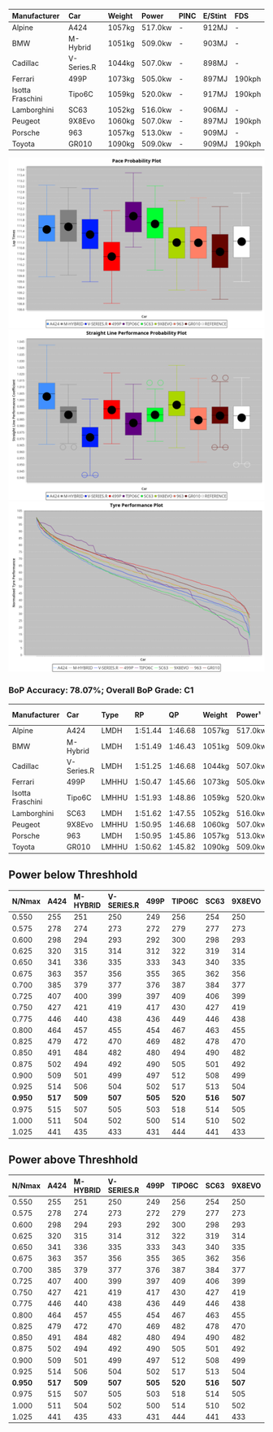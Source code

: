 | Manufacturer     | Car        | Weight | Power   | PINC    | E/Stint | FDS     |
|:-|:-|:-|:-|:-|:-|:-|
| Alpine           | A424       | 1057kg | 517.0kw |    -    | 912MJ   |    -    |
| BMW              | M-Hybrid   | 1051kg | 509.0kw |    -    | 903MJ   |    -    |
| Cadillac         | V-Series.R | 1044kg | 507.0kw |    -    | 898MJ   |    -    |
| Ferrari          | 499P       | 1073kg | 505.0kw |    -    | 897MJ   | 190kph  |
| Isotta Fraschini | Tipo6C     | 1059kg | 520.0kw |    -    | 917MJ   | 190kph  |
| Lamborghini      | SC63       | 1052kg | 516.0kw |    -    | 906MJ   |    -    |
| Peugeot          | 9X8Evo     | 1060kg | 507.0kw |    -    | 897MJ   | 190kph  |
| Porsche          | 963        | 1057kg | 513.0kw |    -    | 909MJ   |    -    |
| Toyota           | GR010      | 1090kg | 509.0kw |    -    | 909MJ   | 190kph  |

![PACECHART](./IMG/ACOMETHOD.png)
![STRAIGHTLINEPERFORMANCECHART](./IMG/ACOMETHOD_sp.png)
![TYREPERFORMANCECHART](./IMG/ACOMETHOD_tw.png)

### BoP Accuracy: 78.07%; Overall BoP Grade: C1
| Manufacturer     | Car        | Type  | RP      | QP      | Weight | Power¹  | Threshhold | PINC    | Power²   | E/Stint | AVG Vmax  | FDS     | RDLC | L/Stint | BOP-Grade | Model Accuracy | Model Points | Match% | SimDiff |
|:-|:-|:-|:-|:-|:-|:-|:-|:-|:-|:-|:-|:-|:-|:-|:-|:-|:-|:-|:-|
| Alpine           | A424       | LMDH  | 1:51.44 | 1:46.68 | 1057kg | 517.0kw | 210.0kph   |    -    | 517.00kw |  912MJ  | 291.66kph |    -    | 1.00 | 34      | +B1       | 99.61%         | 762          | 87.01% | #       |
| BMW              | M-Hybrid   | LMDH  | 1:51.49 | 1:46.43 | 1051kg | 509.0kw | 210.0kph   |    -    | 509.00kw |  903MJ  | 288.93kph |    -    | 1.01 | 34      | +B1       | 100.00%        | 1826         | 89.11% | #       |
| Cadillac         | V-Series.R | LMDH  | 1:51.25 | 1:46.68 | 1044kg | 507.0kw | 210.0kph   |    -    | 507.00kw |  898MJ  | 286.58kph |    -    | 1.02 | 34      | ~A1       | 99.00%         | 3184         | 97.97% | #       |
| Ferrari          | 499P       | LMHHU | 1:50.47 | 1:45.66 | 1073kg | 505.0kw | 210.0kph   |    -    | 505.00kw |  897MJ  | 288.06kph | 190kph  | 1.02 | 34      | -D1       | 98.07%         | 3550         | 67.41% | #       |
| Isotta Fraschini | Tipo6C     | LMHHU | 1:51.93 | 1:48.86 | 1059kg | 520.0kw | 210.0kph   |    -    | 520.00kw |  917MJ  | 288.94kph | 190kph  | 1.04 | 34      | +Ω1       | 96.81%         | 91           | 29.84% | #       |
| Lamborghini      | SC63       | LMDH  | 1:51.62 | 1:47.55 | 1052kg | 516.0kw | 210.0kph   |    -    | 516.00kw |  906MJ  | 289.39kph |    -    | 1.03 | 34      | +C1       | 100.00%        | 529          | 79.91% | #       |
| Peugeot          | 9X8Evo     | LMHHU | 1:50.95 | 1:46.68 | 1060kg | 507.0kw | 210.0kph   |    -    | 507.00kw |  897MJ  | 289.54kph | 190kph  | 0.99 | 34      | -B1       | 99.21%         | 377          | 87.59% | #       |
| Porsche          | 963        | LMDH  | 1:50.95 | 1:45.86 | 1057kg | 513.0kw | 210.0kph   |    -    | 513.00kw |  909MJ  | 288.60kph |    -    | 1.00 | 34      | -B1       | 99.96%         | 10176        | 89.81% | #       |
| Toyota           | GR010      | LMHHU | 1:50.62 | 1:45.82 | 1090kg | 509.0kw | 210.0kph   |    -    | 509.00kw |  909MJ  | 286.81kph | 190kph  | 0.99 | 34      | -C2       | 99.95%         | 5509         | 73.96% | #       |

## Power below Threshhold
| N/Nmax    | A424    | M-HYBRID | V-SERIES.R | 499P    | TIPO6C  | SC63    | 9X8EVO  | 963     | GR010   |
|:-|:-|:-|:-|:-|:-|:-|:-|:-|:-|
|  0.550    |  255    |  251     |  250       |  249    |  256    |  254    |  250    |  253    |  251    |
|  0.575    |  278    |  274     |  273       |  272    |  279    |  277    |  273    |  276    |  274    |
|  0.600    |  298    |  294     |  293       |  292    |  300    |  298    |  293    |  296    |  294    |
|  0.625    |  320    |  315     |  314       |  312    |  322    |  319    |  314    |  317    |  315    |
|  0.650    |  341    |  336     |  335       |  333    |  343    |  340    |  335    |  338    |  336    |
|  0.675    |  363    |  357     |  356       |  355    |  365    |  362    |  356    |  360    |  357    |
|  0.700    |  385    |  379     |  377       |  376    |  387    |  384    |  377    |  382    |  379    |
|  0.725    |  407    |  400     |  399       |  397    |  409    |  406    |  399    |  403    |  400    |
|  0.750    |  427    |  421     |  419       |  417    |  430    |  427    |  419    |  424    |  421    |
|  0.775    |  446    |  440     |  438       |  436    |  449    |  446    |  438    |  443    |  440    |
|  0.800    |  464    |  457     |  455       |  454    |  467    |  463    |  455    |  461    |  457    |
|  0.825    |  479    |  472     |  470       |  469    |  482    |  478    |  470    |  476    |  472    |
|  0.850    |  491    |  484     |  482       |  480    |  494    |  490    |  482    |  487    |  484    |
|  0.875    |  502    |  494     |  492       |  490    |  505    |  501    |  492    |  498    |  494    |
|  0.900    |  509    |  501     |  499       |  497    |  512    |  508    |  499    |  505    |  501    |
|  0.925    |  514    |  506     |  504       |  502    |  517    |  513    |  504    |  510    |  506    |
| **0.950** | **517** | **509**  | **507**    | **505** | **520** | **516** | **507** | **513** | **509** |
|  0.975    |  515    |  507     |  505       |  503    |  518    |  514    |  505    |  511    |  507    |
|  1.000    |  511    |  504     |  502       |  500    |  514    |  510    |  502    |  507    |  504    |
|  1.025    |  441    |  435     |  433       |  431    |  444    |  441    |  433    |  438    |  435    |

## Power above Threshhold
| N/Nmax    | A424    | M-HYBRID | V-SERIES.R | 499P    | TIPO6C  | SC63    | 9X8EVO  | 963     | GR010   |
|:-|:-|:-|:-|:-|:-|:-|:-|:-|:-|
|  0.550    |  255    |  251     |  250       |  249    |  256    |  254    |  250    |  253    |  251    |
|  0.575    |  278    |  274     |  273       |  272    |  279    |  277    |  273    |  276    |  274    |
|  0.600    |  298    |  294     |  293       |  292    |  300    |  298    |  293    |  296    |  294    |
|  0.625    |  320    |  315     |  314       |  312    |  322    |  319    |  314    |  317    |  315    |
|  0.650    |  341    |  336     |  335       |  333    |  343    |  340    |  335    |  338    |  336    |
|  0.675    |  363    |  357     |  356       |  355    |  365    |  362    |  356    |  360    |  357    |
|  0.700    |  385    |  379     |  377       |  376    |  387    |  384    |  377    |  382    |  379    |
|  0.725    |  407    |  400     |  399       |  397    |  409    |  406    |  399    |  403    |  400    |
|  0.750    |  427    |  421     |  419       |  417    |  430    |  427    |  419    |  424    |  421    |
|  0.775    |  446    |  440     |  438       |  436    |  449    |  446    |  438    |  443    |  440    |
|  0.800    |  464    |  457     |  455       |  454    |  467    |  463    |  455    |  461    |  457    |
|  0.825    |  479    |  472     |  470       |  469    |  482    |  478    |  470    |  476    |  472    |
|  0.850    |  491    |  484     |  482       |  480    |  494    |  490    |  482    |  487    |  484    |
|  0.875    |  502    |  494     |  492       |  490    |  505    |  501    |  492    |  498    |  494    |
|  0.900    |  509    |  501     |  499       |  497    |  512    |  508    |  499    |  505    |  501    |
|  0.925    |  514    |  506     |  504       |  502    |  517    |  513    |  504    |  510    |  506    |
| **0.950** | **517** | **509**  | **507**    | **505** | **520** | **516** | **507** | **513** | **509** |
|  0.975    |  515    |  507     |  505       |  503    |  518    |  514    |  505    |  511    |  507    |
|  1.000    |  511    |  504     |  502       |  500    |  514    |  510    |  502    |  507    |  504    |
|  1.025    |  441    |  435     |  433       |  431    |  444    |  441    |  433    |  438    |  435    |
